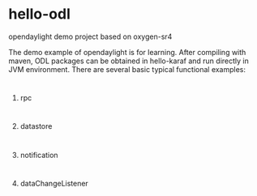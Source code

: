 # hello-odl
opendaylight demo project
based on oxygen-sr4

The demo example of opendaylight is for learning.
After compiling with maven, ODL packages can be obtained in hello-karaf and run directly in JVM environment.
There are several basic typical functional examples:
#
1) rpc
#
2) datastore
#
3) notification
#
4) dataChangeListener
